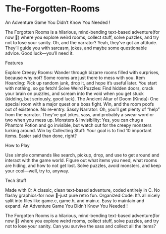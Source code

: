 # The-Forgotten-Rooms

An Adventure Game You Didn’t Know You Needed !

The Forgotten Rooms is a hilarious, mind-bending text-based adventure(for now 👀) where you explore weird rooms, collect stuff, solve puzzles, and try not to lose your sanity. Oh, and the narrator? Yeah, they’ve got an attitude. They’ll guide you with sarcasm, jokes, and maybe some questionable advice. Good luck—you’ll need it.

Features

Explore Creepy Rooms: Wander through bizarre rooms filled with surprises, because why not? Some rooms are just there to mess with you. Item Hoarding: Pick up random junk, drop it, and hope it’s useful later. You start with nothing, so go fetch! Solve Weird Puzzles: Find hidden doors, crack your brain on puzzles, and scream into the void when you get stuck (kidding, but seriously, good luck). The Ancient Altar of Doom (Kinda): One special room with a major quest or a boss fight. Win, and the room poofs out of existence. No re-entry. Sassy Narrator: Oh, you’ll get plenty of “help” from the narrator. They’ve got jokes, sass, and probably a swear word or two when you mess up. Monsters & Invisibility: Yes, you can chug a Phantom Potion and go invisible, but watch out for the creepy monsters lurking around. Win by Collecting Stuff: Your goal is to find 10 important items. Easier said than done, right?

How to Play

Use simple commands like search, pickup, drop, and use to get around and interact with the game world. Figure out what items you need, what rooms are hiding, and how to not get lost. Solve puzzles, avoid monsters, and keep your cool—well, try to, anyway.

Tech Stuff

Made with C: A classic, clean text-based adventure, coded entirely in C. No flashy graphics-for now 👀-just pure retro fun. Organized Code: It’s all nicely split into files like game.c, game.h, and main.c. Easy to maintain and expand.
An Adventure Game You Didn’t Know You Needed !

The Forgotten Rooms is a hilarious, mind-bending text-based adventure(for now 👀) where you explore weird rooms, collect stuff, solve puzzles, and try not to lose your sanity.
Can you survive the sass and collect all the items?
